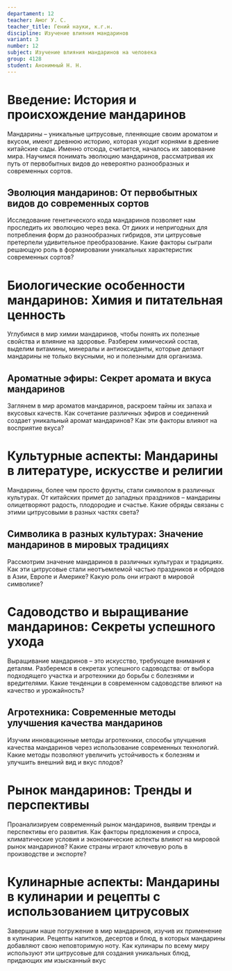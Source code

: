 ```yaml
---
departament: 12
teacher: Амог У. С.
teacher_title: Гений науки, к.г.н.
discipline: Изучение влияния мандаринов
variant: 3
number: 12
subject: Изучение влияния мандаринов на человека
group: 4128
student: Анонимный Н. Н.
---
```


# Введение: История и происхождение мандаринов

Мандарины – уникальные цитрусовые, пленяющие своим ароматом и вкусом, имеют древнюю историю, которая уходит корнями в древние китайские сады. Именно отсюда, считается, началось их завоевание мира. Научимся понимать эволюцию мандаринов, рассматривая их путь от первобытных видов до невероятно разнообразных и современных сортов.

## Эволюция мандаринов: От первобытных видов до современных сортов

Исследование генетического кода мандаринов позволяет нам проследить их эволюцию через века. От диких и непригодных для потребления форм до разнообразных гибридов, эти цитрусовые претерпели удивительное преобразование. Какие факторы сыграли решающую роль в формировании уникальных характеристик современных сортов?

# Биологические особенности мандаринов: Химия и питательная ценность

Углубимся в мир химии мандаринов, чтобы понять их полезные свойства и влияние на здоровье. Разберем химический состав, выделим витамины, минералы и антиоксиданты, которые делают мандарины не только вкусными, но и полезными для организма.

## Ароматные эфиры: Секрет аромата и вкуса мандаринов

Заглянем в мир ароматов мандаринов, раскроем тайны их запаха и вкусовых качеств. Как сочетание различных эфиров и соединений создает уникальный аромат мандаринов? Как эти факторы влияют на восприятие вкуса?

# Культурные аспекты: Мандарины в литературе, искусстве и религии

Мандарины, более чем просто фрукты, стали символом в различных культурах. От китайских примет до западных праздников – мандарины олицетворяют радость, плодородие и счастье. Какие обряды связаны с этими цитрусовыми в разных частях света?

## Символика в разных культурах: Значение мандаринов в мировых традициях

Рассмотрим значение мандаринов в различных культурах и традициях. Как эти цитрусовые стали неотъемлемой частью праздников и обрядов в Азии, Европе и Америке? Какую роль они играют в мировой символике?

# Садоводство и выращивание мандаринов: Секреты успешного ухода

Выращивание мандаринов – это искусство, требующее внимания к деталям. Разберемся в секретах успешного садоводства: от выбора подходящего участка и агротехники до борьбы с болезнями и вредителями. Какие тенденции в современном садоводстве влияют на качество и урожайность?

## Агротехника: Современные методы улучшения качества мандаринов

Изучим инновационные методы агротехники, способы улучшения качества мандаринов через использование современных технологий. Какие методы позволяют увеличить устойчивость к болезням и улучшить внешний вид и вкус плодов?

# Рынок мандаринов: Тренды и перспективы

Проанализируем современный рынок мандаринов, выявим тренды и перспективы его развития. Как факторы предложения и спроса, климатические условия и экономические аспекты влияют на мировой рынок мандаринов? Какие страны играют ключевую роль в производстве и экспорте?

# Кулинарные аспекты: Мандарины в кулинарии и рецепты с использованием цитрусовых

Завершим наше погружение в мир мандаринов, изучив их применение в кулинарии. Рецепты напитков, десертов и блюд, в которых мандарины добавляют свою неповторимую ноту. Как кулинары по всему миру используют эти цитрусовые для создания уникальных блюд, придающих им изысканный вкус
